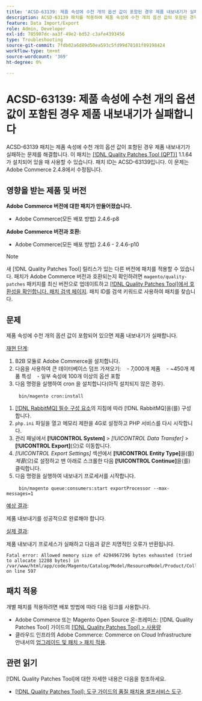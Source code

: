 ```yaml
---
title: 'ACSD-63139: 제품 속성에 수천 개의 옵션 값이 포함된 경우 제품 내보내기가 실패합니다'
description: ACSD-63139 패치를 적용하여 제품 속성에 수천 개의 옵션 값이 포함된 경우 제품 내보내기가 실패하는 Adobe Commerce 문제를 해결합니다.
feature: Data Import/Export
role: Admin, Developer
exl-id: 785907dc-aa3f-49e2-bd52-c3afe4393456
type: Troubleshooting
source-git-commit: 7fdb02a6d89d50ea593c5fd99d78101f89198424
workflow-type: tm+mt
source-wordcount: '369'
ht-degree: 0%

---
```


# ACSD-63139: 제품 속성에 수천 개의 옵션 값이 포함된 경우 제품 내보내기가 실패합니다

ACSD-63139 패치는 제품 속성에 수천 개의 옵션 값이 포함된 경우 제품 내보내기가 실패하는 문제를 해결합니다. 이 패치는 [[!DNL Quality Patches Tool (QPT)]](/help/tools/quality-patches-tool/quality-patches-tool-to-self-serve-quality-patches.md) 1.1.64가 설치되어 있을 때 사용할 수 있습니다. 패치 ID는 ACSD-63139입니다. 이 문제는 Adobe Commerce 2.4.8에서 수정됩니다.

## 영향을 받는 제품 및 버전

**Adobe Commerce 버전에 대한 패치가 만들어졌습니다.**

* Adobe Commerce(모든 배포 방법) 2.4.6-p8

**Adobe Commerce 버전과 호환:**

* Adobe Commerce(모든 배포 방법) 2.4.6 - 2.4.6-p10

>[!NOTE]
>
>새 [!DNL Quality Patches Tool] 릴리스가 있는 다른 버전에 패치를 적용할 수 있습니다. 패치가 Adobe Commerce 버전과 호환되는지 확인하려면 `magento/quality-patches` 패키지를 최신 버전으로 업데이트하고 [[!DNL Quality Patches Tool]에서 호환성을 확인합니다. 패치 검색 페이지](https://experienceleague.adobe.com/tools/commerce-quality-patches/index.html). 패치 ID를 검색 키워드로 사용하여 패치를 찾습니다.

## 문제

제품 속성에 수천 개의 옵션 값이 포함되어 있으면 제품 내보내기가 실패합니다.

<u>재현 단계</u>:

1. B2B 모듈로 Adobe Commerce을 설치합니다.
1. 다음을 사용하여 큰 데이터베이스 덤프 가져오기:
   - 7,000개 제품
   - ~450개 제품 특성
   - 일부 속성에 100개 이상의 옵션 포함
1. 다음 명령을 실행하여 cron 을 설치합니다(아직 설치되지 않은 경우).

   ```
   bin/magento cron:install
   ```

1. [[!DNL RabbitMQ] 필수 구성 요소](https://experienceleague.adobe.com/en/docs/commerce-operations/installation-guide/prerequisites/rabbitmq)의 지침에 따라 [!DNL RabbitMQ]을(를) 구성합니다.
1. `php.ini` 파일을 열고 메모리 제한을 4G로 설정하고 PHP 서비스를 다시 시작합니다.
1. 관리 패널에서 **[!UICONTROL System]** > *[!UICONTROL Data Transfer]* > **[!UICONTROL Export]**(으)로 이동합니다.
1. *[!UICONTROL Export Settings]* 섹션에서 **[!UICONTROL Entity Type]**&#x200B;을(를) *제품*(으)로 설정하고 맨 아래로 스크롤한 다음 **[!UICONTROL Continue]**&#x200B;을(를) 클릭합니다.
1. 다음 명령을 실행하여 내보내기 프로세서를 시작합니다.

   ```
   bin/magento queue:consumers:start exportProcessor --max-messages=1
   ```

<u>예상 결과</u>:

제품 내보내기를 성공적으로 완료해야 합니다.

<u>실제 결과</u>:

제품 내보내기 프로세스가 실패하고 다음과 같은 치명적인 오류가 반환됩니다.

```
Fatal error: Allowed memory size of 4294967296 bytes exhausted (tried to allocate 12288 bytes) in /var/www/html/app/code/Magento/Catalog/Model/ResourceModel/Product/Collection.php on line 597
```

## 패치 적용

개별 패치를 적용하려면 배포 방법에 따라 다음 링크를 사용합니다.

* Adobe Commerce 또는 Magento Open Source 온-프레미스: [!DNL Quality Patches Tool] 가이드의 [[!DNL Quality Patches Tool] > 사용량](/help/tools/quality-patches-tool/usage.md)
* 클라우드 인프라의 Adobe Commerce: Commerce on Cloud Infrastructure 안내서의 [업그레이드 및 패치 > 패치 적용](https://experienceleague.adobe.com/docs/commerce-cloud-service/user-guide/develop/upgrade/apply-patches.html).

## 관련 읽기

[!DNL Quality Patches Tool]에 대한 자세한 내용은 다음을 참조하세요.

* [[!DNL Quality Patches Tool]: 도구 가이드의 품질 패치용 셀프서비스 도구](/help/tools/quality-patches-tool/quality-patches-tool-to-self-serve-quality-patches.md).
